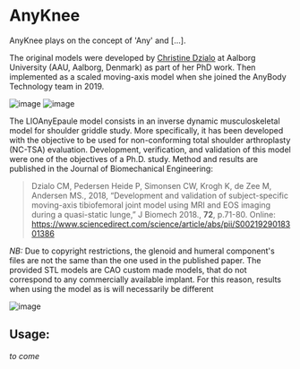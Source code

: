 # AnyKnee
AnyKnee plays on the concept of 'Any' and [...]. 

The original models were developed by [Christine Dzialo](https://www.linkedin.com/in/christine-dzialo-111AAU/)
at Aalborg University (AAU, Aalborg, Denmark) as part of her PhD work. Then implemented as a scaled moving-axis model when she joined the AnyBody Technology team in 2019.

![image](https://cloud.githubusercontent.com/assets/1038978/24394859/e98f9b88-139d-11e7-9a6e-418625002f5e.png) ![image](https://cloud.githubusercontent.com/assets/1038978/24394720/5dbd95e2-139d-11e7-8e85-04565585ed0e.png) 

The LIOAnyEpaule model consists in an inverse dynamic musculoskeletal model for
shoulder griddle study. More specifically, it has been developed with the
objective to be used for non-conforming total shoulder arthroplasty (NC-TSA)
evaluation. Development, verification, and validation of this model were one of
the objectives of a Ph.D. study. Method and results are published in the Journal
of Biomechanical Engineering:

> Dzialo CM, Pedersen Heide P, Simonsen CW, Krogh K, de Zee M, Andersen MS., 2018, “Development and validation of subject-specific moving-axis tibiofemoral joint model using MRI and EOS imaging during a quasi-static lunge,” J Biomech 2018., **72**, p.71-80.
> Online: https://www.sciencedirect.com/science/article/abs/pii/S0021929018301386  

*NB:* Due to copyright restrictions, the glenoid and humeral component's files
are not the same than the one used in the published paper. The provided STL
models are CAO custom made models, that do not correspond to any commercially
available implant. For this reason, results when using the model as is will
necessarily be different

![image](https://cloud.githubusercontent.com/assets/1038978/24394980/49913b86-139e-11e7-8261-0c5e5d5f8982.png)


## Usage:
_to come_
